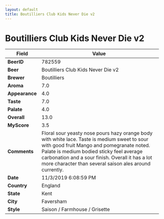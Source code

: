 ```yaml
---
layout: default
title: Boutilliers Club Kids Never Die v2
---
```


# Boutilliers Club Kids Never Die v2

| Field         | Value     |
|---------------|-----------|
| **BeerID** | 782559 |
| **Beer** | Boutilliers Club Kids Never Die v2 |
| **Brewer** | Boutilliers |
| **Aroma** | 7.0 |
| **Appearance** | 4.0 |
| **Taste** | 7.0 |
| **Palate** | 4.0 |
| **Overall** | 13.0 |
| **MyScore** | 3.5 |
| **Comments** | Floral sour yeasty nose pours hazy orange body with white lace. Taste is medium sweet to sour with good fruit  Mango and pomegranate noted. Palate is medium bodied sticky feel average carbonation and a sour finish. Overall it has a lot more character than several saison ales around currently. |
| **Date** | 11/3/2019 6:08:59 PM |
| **Country** | England |
| **State** | Kent |
| **City** | Faversham |
| **Style** | Saison / Farmhouse / Grisette |

